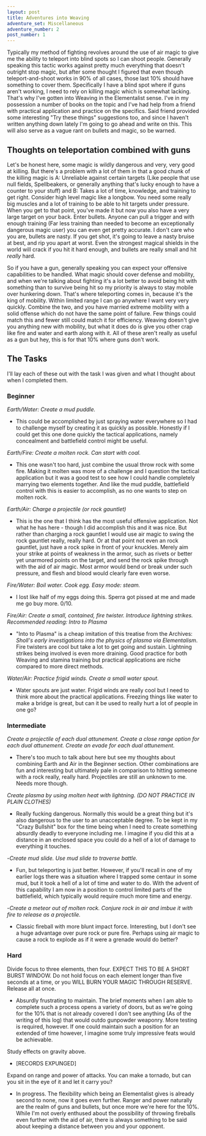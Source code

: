 ```yaml
---
layout: post
title: Adventures into Weaving
adventure_set: Miscellaneous
adventure_number: 2
post_number: 1
---
```


Typically my method of fighting revolves around the use of air magic to give me the ability to teleport into blind spots so I can shoot people. Generally speaking this tactic works against pretty much everything that doesn't outright stop magic, but after some thought I figured that even though teleport-and-shoot works in 90% of all cases, those last 10% should have something to cover them. Specifically I have a blind spot where if guns aren't working, I need to rely on killing magic which is somewhat lacking. That's why I've gotten into Weaving in the Elementalist sense. I've in my possession a number of books on the topic and I've had help from a friend with practical application and practice on the specifics. Said friend provided some interesting "Try these things" suggestions too, and since I haven't written anything down lately I'm going to go ahead and write on this. This will also serve as a vague rant on bullets and magic, so be warned.

## Thoughts on teleportation combined with guns
Let's be honest here, some magic is wildly dangerous and very, very good at killing. But there's a problem with a lot of them in that a good chunk of the killing magic is A: Unreliable against certain targets (Like people that use null fields, Spellbeakers, or generally anything that's lucky enough to have a counter to your stuff) and B: Takes a lot of time, knowledge, and training to get right. Consider high level magic like a longbow. You need some really big muscles and a lot of training to be able to hit targets under pressure. When you get to that point, you've made it but now you also have a very large target on your back. Enter bullets. Anyone can pull a trigger and with enough training (Far less training than needed to become an exceptionally dangerous magic user) you can even get pretty accurate. I don't care who you are, bullets are nasty. If you get shot, it's going to leave a nasty bruise at best, and rip you apart at worst. Even the strongest magical shields in the world will crack if you hit it hard enough, and bullets are really small and hit *really* hard.

So if you have a gun, generally speaking you can expect your offensive capabilities to be handled. What magic should cover defense and mobility, and when we're talking about fighting it's a lot better to avoid being hit with something than to survive being hit so my priority is always to stay mobile over hunkering down. That's where teleporting comes in, because it's the king of mobility. Within limited range I can go anywhere I want very very quickly. Combine the two, and you have married extreme mobility with a solid offense which do not have the same point of failure. Few things could match this and fewer still could match it for efficiency. Weaving doesn't give you anything new with mobility, but what it does do is give you other crap like fire and water and earth along with it. All of these aren't really as useful as a gun but hey, this is for that 10% where guns don't work.

## The Tasks
I'll lay each of these out with the task I was given and what I thought about when I completed them.
### Beginner
*Earth/Water: Create a mud puddle.*
- This could be accomplished by just spraying water everywhere so I had to challenge myself by creating it as quickly as possible. Honestly if I could get this one done quickly the tactical applications, namely concealment and battlefield control might be useful.

*Earth/Fire: Create a molten rock. Can start with coal.*
- This one wasn't too hard, just combine the usual throw rock with some fire. Making it molten was more of a challenge and I question the tactical application but it was a good test to see how I could handle completely marrying two elements together. And like the mud puddle, battlefield control with this is easier to accomplish, as no one wants to step on molten rock.

*Earth/Air: Charge a projectile (or rock gauntlet)*
- This is the one that I think has the most useful offensive application. Not what he has here - though I did accomplish this and it was nice. But rather than charging a rock gauntlet I would use air magic to swing the rock gauntlet really, really hard. Or at that point not even an rock gauntlet, just have a rock spike in front of your knuckles. Merely aim your strike at points of weakness in the armor, such as rivets or better yet unarmored points on the target, and send the rock spike through with the aid of air magic. Most armor would bend or break under such pressure, and flesh and blood would clearly fare even worse.

*Fire/Water: Boil water. Cook egg. Easy mode: steam.*
- I lost like half of my eggs doing this. Sperra got pissed at me and made me go buy more. 0/10.

*Fire/Air: Create a small, contained, fire twister. Introduce lightning strikes. Recommended reading: Intro to Plasma*
- "Into to Plasma" is a cheap imitation of this treatise from the Archives: *Sholl's early investigations into the physics of plasma via Elementalism*. Fire twisters are cool but take a lot to get going and sustain. Lightning strikes being involved is even more draining. Good practice for both Weaving and stamina training but practical applications are niche compared to more direct methods.

*Water/Air: Practice frigid winds. Create a small water spout.*
- Water spouts are just water. Frigid winds are really cool but I need to think more about the practical applications. Freezing things like water to make a bridge is great, but can it be used to really hurt a lot of people in one go?

### Intermediate
*Create a projectile of each dual attunement. Create a close range option for each dual attunement. Create an evade for each dual attunement.*
- There's too much to talk about here but see my thoughts about combining Earth and Air in the Beginner section. Other combinations are fun and interesting but ultimately pale in comparison to hitting someone with a rock really, really hard. Projectiles are still an unknown to me. Needs more though.

*Create plasma by using molten heat with lightning. (DO NOT PRACTICE IN PLAIN CLOTHES)*
- Really fucking dangerous. Normally this would be a great thing but it's also dangerous to the user to an unacceptable degree. To be kept in my "Crazy Bullshit" box for the time being when I need to create something absurdly deadly to everyone including me. I imagine if you did this at a distance in an enclosed space you could do a hell of a lot of damage to everything it touches.

-*Create mud slide. Use mud slide to traverse battle.*
- Fun, but teleporting is just better. However, if you'll recall in one of my earlier logs there was a situation where I trapped some centaur in some mud, but it took a hell of a lot of time and water to do. With the advent of this capability I am now in a position to control limited parts of the battlefield, which typically would require much more time and energy.

-*Create a meteor out of molten rock. Conjure rock in air and imbue it with fire to release as a projectile.*
- Classic fireball with more blunt impact force. Interesting, but I don't see a huge advantage over pure rock or pure fire. Perhaps using air magic to cause a rock to explode as if it were a grenade would do better?

### Hard
Divide focus to three elements, then four. EXPECT THIS TO BE A SHORT BURST WINDOW. Do not hold focus on each element longer than five seconds at a time, or you WILL BURN YOUR MAGIC THROUGH RESERVE. Release all at once. 
- Absurdly frustrating to maintain. The brief moments when I am able to complete such a process opens a variety of doors, but as we're going for the 10% that is not already covered I don't see anything (As of the writing of this log) that would outdo gunpowder weaponry. More testing is required, however. If one could maintain such a position for an extended of time however, I imagine some truly impressive feats would be achievable.

Study effects on gravity above.
- [RECORDS EXPUNGED]

Expand on range and power of attacks. You can make a tornado, but can you sit in the eye of it and let it carry you?
- In progress. The flexibility which being an Elementalist gives is already second to none, now it goes even further. Ranger and power naturally are the realm of guns and bullets, but once more we're here for the 10%. While I'm not overly enthused about the possibility of throwing fireballs even further with the aid of air, there is always something to be said about keeping a distance between you and your opponent.